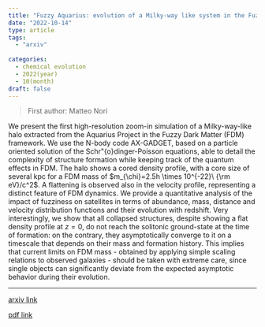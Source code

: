 ```yaml
---
title: "Fuzzy Aquarius: evolution of a Milky-way like system in the Fuzzy Dark Matter scenario"
date: "2022-10-14"
type: article
tags:
  - "arxiv"
  
categories:
  - chemical evolution
  - 2022(year)
  - 10(month)
draft: false
---
```

> First author: Matteo Nori

 We present the first high-resolution zoom-in simulation of a Milky-way-like
halo extracted from the Aquarius Project in the Fuzzy Dark Matter (FDM)
framework. We use the N-body code AX-GADGET, based on a particle oriented
solution of the Schr\"{o}dinger-Poisson equations, able to detail the
complexity of structure formation while keeping track of the quantum effects in
FDM. The halo shows a cored density profile, with a core size of several kpc
for a FDM mass of $m_{\chi}=2.5h \times 10^{-22}\ {\rm eV}/c^2$. A flattening
is observed also in the velocity profile, representing a distinct feature of
FDM dynamics. We provide a quantitative analysis of the impact of fuzziness on
satellites in terms of abundance, mass, distance and velocity distribution
functions and their evolution with redshift. Very interestingly, we show that
all collapsed structures, despite showing a flat density profile at $z=0$, do
not reach the solitonic ground-state at the time of formation: on the contrary,
they asymptotically converge to it on a timescale that depends on their mass
and formation history. This implies that current limits on FDM mass - obtained
by applying simple scaling relations to observed galaxies - should be taken
with extreme care, since single objects can significantly deviate from the
expected asymptotic behavior during their evolution.

---
[arxiv link](http://arxiv.org/abs/2210.08022v1)

[pdf link](http://arxiv.org/pdf/2210.08022v1)